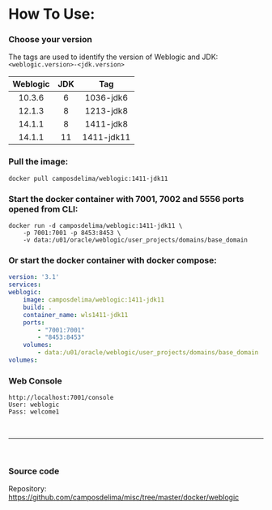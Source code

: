 # How To Use:

### Choose your version
The tags are used to identify the version of Weblogic and JDK:
`<weblogic.version>-<jdk.version>`

|    Weblogic   | JDK |    Tag     |
|:-------------:|:---:|:----------:|
| 10.3.6        |  6  | 1036-jdk6  |
| 12.1.3        |  8  | 1213-jdk8  |
| 14.1.1        |  8  | 1411-jdk8  |
| 14.1.1        |  11 | 1411-jdk11 |

### Pull the image:
```console
docker pull camposdelima/weblogic:1411-jdk11
```

### Start the docker container with 7001, 7002 and 5556 ports opened from CLI:
```console
docker run -d camposdelima/weblogic:1411-jdk11 \
    -p 7001:7001 -p 8453:8453 \
    -v data:/u01/oracle/weblogic/user_projects/domains/base_domain 
```

### Or start the docker container with docker compose:
```yaml
version: '3.1'
services:
weblogic:
    image: camposdelima/weblogic:1411-jdk11
    build: .
    container_name: wls1411-jdk11
    ports:
        - "7001:7001"
        - "8453:8453"
    volumes:
        - data:/u01/oracle/weblogic/user_projects/domains/base_domain
volumes:
```

### Web Console

    http://localhost:7001/console
    User: weblogic
    Pass: welcome1

<br>

----
<br>

### Source code
Repository: https://github.com/camposdelima/misc/tree/master/docker/weblogic